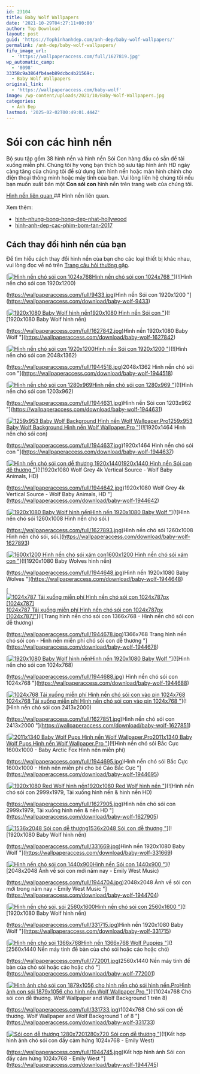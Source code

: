 ```yaml
---
id: 23104
title: Baby Wolf Wallpapers
date: '2021-10-29T04:27:11+00:00'
author: Top Download
layout: post
guid: 'https://Tophinhanhdep.com/anh-dep/baby-wolf-wallpapers/'
permalink: /anh-dep/baby-wolf-wallpapers/
fifu_image_url:
  - 'https://wallpaperaccess.com/full/1627819.jpg'
wp_automatic_camp:
  - '8098'
33358c9a3864fb4aeb89dcbc4b21569c:
  - Baby Wolf Wallpapers
original_link:
  - 'https://wallpaperaccess.com/baby-wolf'
image: /wp-content/uploads/2021/10/Baby-Wolf-Wallpapers.jpg
categories:
  - Ảnh Đẹp
lastmod: '2025-02-02T00:49:01.444Z'
---
```

# Sói con các hình nền

Bộ sưu tập gồm 38 hình nền và hình nền Sói Con hàng đầu có sẵn để tải xuống miễn phí. Chúng tôi hy vọng bạn thích bộ sưu tập hình ảnh HD ngày càng tăng của chúng tôi để sử dụng làm hình nền hoặc màn hình chính cho điện thoại thông minh hoặc máy tính của bạn. Vui lòng liên hệ chúng tôi nếu bạn muốn xuất bản một **Con sói con** hình nền trên trang web của chúng tôi.

[Hình nền liên quan ](#related) ## Hình nền liên quan.

   
 Xem thêm:

   
- [hinh-nhung-bong-hong-dep-nhat-hollywood](https://tophinhanhdep.com/gai-xinh/hinh-nhung-bong-hong-dep-nhat-hollywood/)
- [hinh-anh-dep-cac-phim-bom-tan-2017](https://tophinhanhdep.com/anh-dep/hinh-anh-dep-cac-phim-bom-tan-2017/)

## Cách thay đổi hình nền của bạn

Để tìm hiểu cách thay đổi hình nền của bạn cho các loại thiết bị khác nhau, vui lòng đọc về nó trên [Trang câu hỏi thường gặp](https://tophinhanhdep.com/faq/).

  
[[![Hình nền chó sói con 1024x768](https://wallpaperaccess.com/full/1627819.jpg)Hình nền chó sói con 1024x768 "](https://wallpaperaccess.com/download/baby-wolf-1627819)](![Hình nền chó sói con 1920x1200)

(https://wallpaperaccess.com/full/9433.jpg)Hình nền Sói con 1920x1200 "](https://wallpaperaccess.com/download/baby-wolf-9433)

[[![1920x1080 Baby Wolf hình nền](https://wallpaperaccess.com/full/1627820.jpg)1920x1080 Hình nền Sói con "](https://wallpaperaccess.com/download/baby-wolf-1627820)](![1920x1080 Baby Wolf hình nền)

(https://wallpaperaccess.com/full/1627842.jpg)Hình nền 1920x1080 Baby Wolf "](https://wallpaperaccess.com/download/baby-wolf-1627842)

[[![Hình nền chó sói con 1920x1200](https://wallpaperaccess.com/full/1627821.jpg)Hình nền Sói con 1920x1200 "](https://wallpaperaccess.com/download/baby-wolf-1627821)](![Hình nền chó sói con 2048x1362)

(https://wallpaperaccess.com/full/1944518.jpg)2048x1362 Hình nền chó sói con "](https://wallpaperaccess.com/download/baby-wolf-1944518)

[[![Hình nền chó sói con 1280x969](https://wallpaperaccess.com/full/1944527.jpg)Hình nền chó sói con 1280x969 "](https://wallpaperaccess.com/download/baby-wolf-1944527)](![Hình nền chó sói con 1203x962)

(https://wallpaperaccess.com/full/1944631.jpg)Hình nền Sói con 1203x962 "](https://wallpaperaccess.com/download/baby-wolf-1944631)

[[![1259x953 Baby Wolf Background Hình nền Wolf Wallpaper.Pro](https://wallpaperaccess.com/full/1627836.jpg)1259x953 Baby Wolf Background Hình nền Wolf Wallpaper.Pro "](https://wallpaperaccess.com/download/baby-wolf-1627836)](![1920x1464 Hình nền chó sói con)

(https://wallpaperaccess.com/full/1944637.jpg)1920x1464 Hình nền chó sói con "](https://wallpaperaccess.com/download/baby-wolf-1944637)

[[![Hình nền chó sói con dễ thương 1920x1440](https://wallpaperaccess.com/full/331678.jpg)1920x1440 Hình nền Sói con dễ thương "](https://wallpaperaccess.com/download/baby-wolf-331678)](![1920x1080 Wolf Grey 4k Vertical Source - Wolf Baby Animals, HD)

(https://wallpaperaccess.com/full/1944642.jpg)1920x1080 Wolf Grey 4k Vertical Source - Wolf Baby Animals, HD "](https://wallpaperaccess.com/download/baby-wolf-1944642)

[[![1920x1080 Baby Wolf hình nền](https://wallpaperaccess.com/full/1627832.jpg)Hình nền 1920x1080 Baby Wolf "](https://wallpaperaccess.com/download/baby-wolf-1627832)](![Hình nền chó sói 1260x1008 Hình nền chó sói.)

(https://wallpaperaccess.com/full/1627893.jpg)Hình nền chó sói 1260x1008 Hình nền chó sói, sói.](https://wallpaperaccess.com/download/baby-wolf-1627893)

[[![1600x1200 Hình nền chó sói xám con](https://wallpaperaccess.com/full/1944646.jpg)1600x1200 Hình nền chó sói xám con "](https://wallpaperaccess.com/download/baby-wolf-1944646)](![1920x1080 Baby Wolves hình nền)

(https://wallpaperaccess.com/full/1944648.jpg)Hình nền 1920x1080 Baby Wolves "](https://wallpaperaccess.com/download/baby-wolf-1944648)

[[![1024x787 Tải xuống miễn phí Hình nền chó sói con 1024x787px [1024x787]](https://wallpaperaccess.com/full/1944657.jpg)1024x787 Tải xuống miễn phí Hình nền chó sói con 1024x787px \[1024x787\]"](https://wallpaperaccess.com/download/baby-wolf-1944657)](![Trang hình nền chó sói con 1366x768 - Hình nền chó sói con dễ thương)

(https://wallpaperaccess.com/full/1944678.jpg)1366x768 Trang hình nền chó sói con - Hình nền miễn phí chó sói con dễ thương "](https://wallpaperaccess.com/download/baby-wolf-1944678)

[[![1920x1080 Baby Wolf hình nền](https://wallpaperaccess.com/full/1944682.jpg)Hình nền 1920x1080 Baby Wolf "](https://wallpaperaccess.com/download/baby-wolf-1944682)](![Hình nền chó sói con 1024x768)

(https://wallpaperaccess.com/full/1944688.jpg) Hình nền chó sói con 1024x768 "](https://wallpaperaccess.com/download/baby-wolf-1944688)

[[![1024x768 Tải xuống miễn phí Hình nền chó sói con vào pin 1024x768](https://wallpaperaccess.com/full/1627869.jpg)1024x768 Tải xuống miễn phí Hình nền chó sói con vào pin 1024x768 "](https://wallpaperaccess.com/download/baby-wolf-1627869)](![Hình nền chó sói con 2413x2000)

(https://wallpaperaccess.com/full/1627851.jpg)Hình nền chó sói con 2413x2000 "](https://wallpaperaccess.com/download/baby-wolf-1627851)

[[![2011x1340 Baby Wolf Pups Hình nền Wolf Wallpaper.Pro](https://wallpaperaccess.com/full/1627864.jpg)2011x1340 Baby Wolf Pups Hình nền Wolf Wallpaper.Pro "](https://wallpaperaccess.com/download/baby-wolf-1627864)](![Hình nền chó sói Bắc Cực 1600x1000 - Baby Arctic Fox Hình nền miễn phí)

(https://wallpaperaccess.com/full/1944695.jpg)Hình nền chó sói Bắc Cực 1600x1000 - Hình nền miễn phí cho bé Cáo Bắc Cực "](https://wallpaperaccess.com/download/baby-wolf-1944695)

[[![1920x1080 Red Wolf hình nền](https://wallpaperaccess.com/full/1944698.jpg)1920x1080 Red Wolf hình nền "](https://wallpaperaccess.com/download/baby-wolf-1944698)](![Hình nền chó sói con 2999x1979, Tải xuống hình nền & hình nền HD)

(https://wallpaperaccess.com/full/1627905.jpg)Hình nền chó sói con 2999x1979, Tải xuống hình nền &amp; nền HD "](https://wallpaperaccess.com/download/baby-wolf-1627905)

[[![1536x2048 Sói con dễ thương](https://wallpaperaccess.com/full/1944700.jpg)1536x2048 Sói con dễ thương "](https://wallpaperaccess.com/download/baby-wolf-1944700)](![1920x1080 Baby Wolf hình nền)

(https://wallpaperaccess.com/full/331669.jpg)Hình nền 1920x1080 Baby Wolf "](https://wallpaperaccess.com/download/baby-wolf-331669)

[[![Hình nền chó sói con 1440x900](https://wallpaperaccess.com/full/1944701.jpg)Hình nền Sói con 1440x900 "](https://wallpaperaccess.com/download/baby-wolf-1944701)](![2048x2048 Ảnh về sói con mới năm nay - Emily West Music)

(https://wallpaperaccess.com/full/1944704.jpg)2048x2048 Ảnh về sói con mới trong năm nay - Emily West Music "](https://wallpaperaccess.com/download/baby-wolf-1944704)

[[![Hình nền chó sói, sói 2560x1600](https://wallpaperaccess.com/full/1944716.jpg)Hình nền chó sói con 2560x1600 "](https://wallpaperaccess.com/download/baby-wolf-1944716)](![1920x1080 Baby Wolf hình nền)

(https://wallpaperaccess.com/full/331715.jpg)Hình nền 1920x1080 Baby Wolf "](https://wallpaperaccess.com/download/baby-wolf-331715)

[[![Hình nền chó sói 1366x768](https://wallpaperaccess.com/full/1944721.jpg)Hình nền 1366x768 Wolf Puppies "](https://wallpaperaccess.com/download/baby-wolf-1944721)](![2560x1440 Nền máy tính để bàn của chó sói hoặc cáo hoặc chó)

(https://wallpaperaccess.com/full/772001.jpg)2560x1440 Nền máy tính để bàn của chó sói hoặc cáo hoặc chó "](https://wallpaperaccess.com/download/baby-wolf-772001)

[[![Hình ảnh chó sói con 1879x1056 cho hình nền chó sói hình nền.Pro](https://wallpaperaccess.com/full/1944730.jpg)Hình ảnh con sói 1879x1056 cho hình nền Wolf Wallpaper.Pro "](https://wallpaperaccess.com/download/baby-wolf-1944730)](![1024x768 Chó sói con dễ thương.  Wolf Wallpaper and Wolf Background 1 trên 8)

(https://wallpaperaccess.com/full/331733.jpg)1024x768 Chó sói con dễ thương. Wolf Wallpaper and Wolf Background 1 of 8 "](https://wallpaperaccess.com/download/baby-wolf-331733)

[[![Sói con dễ thương 1280x720](https://wallpaperaccess.com/full/1944743.jpg)1280x720 Sói con dễ thương "](https://wallpaperaccess.com/download/baby-wolf-1944743)](![Kết hợp hình ảnh chó sói con đầy cảm hứng 1024x768 - Emily West)

(https://wallpaperaccess.com/full/1944745.jpg)Kết hợp hình ảnh Sói con đầy cảm hứng 1024x768 - Emily West "](https://wallpaperaccess.com/download/baby-wolf-1944745)
